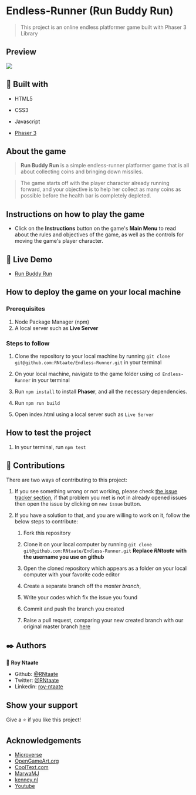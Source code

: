# Endless-Runner (Run Buddy Run)

> This project is an online endless platformer game built with Phaser 3 Library

## Preview

![](assets/gameGif.gif)

##  🔧 Built with

- HTML5

- CSS3
- Javascript
- [Phaser 3](http://phaser.io/phaser3)

## About the game

> **Run Buddy Run** is a simple endless-runner platformer game that is all about collecting coins and bringing down missiles.

> The game starts off with the player character already running forward, and your objective is to help her collect as many coins as possible before the health bar  is completely depleted.

## Instructions on how to play the game

- Click on the **Instructions** button on the game's **Main Menu** to read about the rules and objectives of the game, as well as the controls for moving the game's player character.

## 🔴 Live Demo

- [Run Buddy Run](https://raw.githack.com/RNtaate/Endless-Runner/feature-endless/dist/index.html)

## How to deploy the game on your local machine

### Prerequisites
1. Node Package Manager (npm)
2. A local server such as **Live Server**

### Steps to follow

1. Clone the repository to your local machine by running `git clone git@github.com:RNtaate/Endless-Runner.git` in your terminal

1. On your local machine, navigate to the game folder using `cd Endless-Runner` in your terminal

1. Run `npm install` to install **Phaser**, and all the necessary dependencies.

1. Run `npm run build`

1. Open index.html using a local server such as `Live Server`

## How to test the project

1. In your terminal, run `npm test`

## 🤝 Contributions
  There are two ways of contributing to this project:

1. If you see something wrong or not working, please check [the issue tracker section](https://github.com/RNtaate/Endless-Runner/issues), if that problem you met is not in already opened issues then open the issue by clicking on `new issue` button.

2. If you have a solution to that, and you are willing to work on it, follow the below steps to contribute:
    1.  Fork this repository

    1.  Clone it on your local computer by running `git clone git@github.com:RNtaate/Endless-Runner.git` __Replace *RNtaate* with the username you use on github__
    1.  Open the cloned repository which appears as a folder on your local computer with your favorite code editor
    1.  Create a separate branch off the *master branch*,
    1.  Write your codes which fix the issue you found
    1.  Commit and push the branch you created
    1.  Raise a pull request, comparing your new created branch with our original master branch [here](https://github.com/RNtaate/Endless-Runner)

## ✒️  Authors

👤 **Roy Ntaate**

- Github: [@RNtaate](https://github.com/RNtaate)
- Twitter: [@RNtaate](https://twitter.com/RNtaate)
- Linkedin: [roy-ntaate](https://linkedin.com/in/roy-ntaate)

## Show your support

Give a ⭐️ if you like this project!

## Acknowledgements

- [Microverse](https:www.microverse.org)
- [OpenGameArt.org](https://opengameart.org/)
- [CoolText.com](https://cooltext.com/)
- [MarwaMJ](https://marwamj.itch.io/)
- [kenney.nl](https://www.kenney.nl/)
- [Youtube](https://www.youtube.com/)